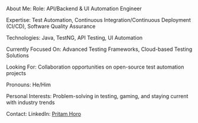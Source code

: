 About Me:
Role: API/Backend & UI Automation Engineer

Expertise: Test Automation, Continuous Integration/Continuous Deployment (CI/CD), Software Quality Assurance

Technologies: Java, TestNG, API Testing, UI Automation

Currently Focused On: Advanced Testing Frameworks, Cloud-based Testing Solutions

Looking For: Collaboration opportunities on open-source test automation projects

Pronouns: He/Him

Personal Interests: Problem-solving in testing, gaming, and staying current with industry trends

Contact:
LinkedIn:  [Pritam Horo](https://www.linkedin.com/in/pritam-h17/)
